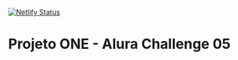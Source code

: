 [![Netlify Status](https://api.netlify.com/api/v1/badges/5328035c-6469-4adb-aaa7-bae93578b60d/deploy-status)](https://app.netlify.com/sites/textdecoderalura/deploys)
# Projeto ONE - Alura Challenge 05
